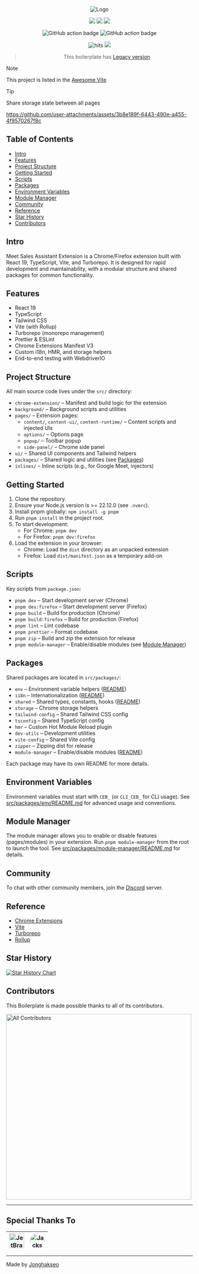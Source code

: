 <div align="center">

<picture>
    <source media="(prefers-color-scheme: dark)" srcset="https://github.com/user-attachments/assets/99cb6303-64e4-4bed-bf3f-35735353e6de" />
    <source media="(prefers-color-scheme: light)" srcset="https://github.com/user-attachments/assets/a5dbf71c-c509-4c4f-80f4-be88a1943b0a" />
    <img alt="Logo" src="https://github.com/user-attachments/assets/99cb6303-64e4-4bed-bf3f-35735353e6de" />
</picture>

![](https://img.shields.io/badge/React-61DAFB?style=flat-square&logo=react&logoColor=black)
![](https://img.shields.io/badge/Typescript-3178C6?style=flat-square&logo=typescript&logoColor=white)
![](https://badges.aleen42.com/src/vitejs.svg)

![GitHub action badge](https://github.com/Jonghakseo/chrome-extension-boilerplate-react-vite/actions/workflows/build-zip.yml/badge.svg)
![GitHub action badge](https://github.com/Jonghakseo/chrome-extension-boilerplate-react-vite/actions/workflows/lint.yml/badge.svg)

<img src="https://hits.seeyoufarm.com/api/count/incr/badge.svg?url=https://github.com/Jonghakseo/chrome-extension-boilerplate-react-viteFactions&count_bg=%23#222222&title_bg=%23#454545&title=😀&edge_flat=true" alt="hits"/>
<a href="https://discord.gg/4ERQ6jgV9a" target="_blank"><img src="https://discord.com/api/guilds/1263404974830915637/widget.png"/></a>

> This boilerplate
> has [Legacy version](https://github.com/Jonghakseo/chrome-extension-boilerplate-react-vite/tree/legacy)

</div>

> [!NOTE]
> This project is listed in the [Awesome Vite](https://github.com/vitejs/awesome-vite)

> [!TIP]
> Share storage state between all pages
>
> https://github.com/user-attachments/assets/3b8e189f-6443-490e-a455-4f9570267f8c

## Table of Contents

- [Intro](#intro)
- [Features](#features)
- [Project Structure](#project-structure)
- [Getting Started](#getting-started)
- [Scripts](#scripts)
- [Packages](#packages)
- [Environment Variables](#environment-variables)
- [Module Manager](#module-manager)
- [Community](#community)
- [Reference](#reference)
- [Star History](#star-history)
- [Contributors](#contributors)

## Intro

Meet Sales Assistant Extension is a Chrome/Firefox extension built with React 19, TypeScript, Vite, and Turborepo. It is designed for rapid development and maintainability, with a modular structure and shared packages for common functionality.

## Features

- React 19
- TypeScript
- Tailwind CSS
- Vite (with Rollup)
- Turborepo (monorepo management)
- Prettier & ESLint
- Chrome Extensions Manifest V3
- Custom i18n, HMR, and storage helpers
- End-to-end testing with WebdriverIO

## Project Structure

All main source code lives under the `src/` directory:

- `chrome-extension/` – Manifest and build logic for the extension
- `background/` – Background scripts and utilities
- `pages/` – Extension pages:
  - `content/`, `content-ui/`, `content-runtime/` – Content scripts and injected UIs
  - `options/` – Options page
  - `popup/` – Toolbar popup
  - `side-panel/` – Chrome side panel
- `ui/` – Shared UI components and Tailwind helpers
- `packages/` – Shared logic and utilities (see [Packages](#packages))
- `inlines/` – Inline scripts (e.g., for Google Meet, injectors)

## Getting Started

1. Clone the repository.
2. Ensure your Node.js version is >= 22.12.0 (see `.nvmrc`).
3. Install pnpm globally: `npm install -g pnpm`
4. Run `pnpm install` in the project root.
5. To start development:
   - For Chrome: `pnpm dev`
   - For Firefox: `pnpm dev:firefox`
6. Load the extension in your browser:
   - Chrome: Load the `dist` directory as an unpacked extension
   - Firefox: Load `dist/manifest.json` as a temporary add-on

## Scripts

Key scripts from `package.json`:

- `pnpm dev` – Start development server (Chrome)
- `pnpm dev:firefox` – Start development server (Firefox)
- `pnpm build` – Build for production (Chrome)
- `pnpm build:firefox` – Build for production (Firefox)
- `pnpm lint` – Lint codebase
- `pnpm prettier` – Format codebase
- `pnpm zip` – Build and zip the extension for release
- `pnpm module-manager` – Enable/disable modules (see [Module Manager](#module-manager))

## Packages

Shared packages are located in `src/packages/`:

- `env` – Environment variable helpers ([README](src/packages/env/README.md))
- `i18n` – Internationalization ([README](src/packages/i18n/README.md))
- `shared` – Shared types, constants, hooks ([README](src/packages/shared/README.md))
- `storage` – Chrome storage helpers
- `tailwind-config` – Shared Tailwind CSS config
- `tsconfig` – Shared TypeScript config
- `hmr` – Custom Hot Module Reload plugin
- `dev-utils` – Development utilities
- `vite-config` – Shared Vite config
- `zipper` – Zipping dist for release
- `module-manager` – Enable/disable modules ([README](src/packages/module-manager/README.md))

Each package may have its own README for more details.

## Environment Variables

Environment variables must start with `CEB_` (or `CLI_CEB_` for CLI usage). See [src/packages/env/README.md](src/packages/env/README.md) for advanced usage and conventions.

## Module Manager

The module manager allows you to enable or disable features (pages/modules) in your extension. Run `pnpm module-manager` from the root to launch the tool. See [src/packages/module-manager/README.md](src/packages/module-manager/README.md) for details.

## Community

To chat with other community members, join the [Discord](https://discord.gg/4ERQ6jgV9a) server.

## Reference

- [Chrome Extensions](https://developer.chrome.com/docs/extensions)
- [Vite](https://vitejs.dev/)
- [Turborepo](https://turbo.build/repo/docs)
- [Rollup](https://rollupjs.org/guide/en/)

## Star History

<a href="https://star-history.com/#Jonghakseo/chrome-extension-boilerplate-react-vite&Date">
 <picture>
   <source media="(prefers-color-scheme: dark)" srcset="https://api.star-history.com/svg?repos=Jonghakseo/chrome-extension-boilerplate-react-vite&type=Date&theme=dark" />
   <source media="(prefers-color-scheme: light)" srcset="https://api.star-history.com/svg?repos=Jonghakseo/chrome-extension-boilerplate-react-vite&type=Date" />
   <img alt="Star History Chart" src="https://api.star-history.com/svg?repos=Jonghakseo/chrome-extension-boilerplate-react-vite&type=Date" />
 </picture>
</a>

## Contributors

This Boilerplate is made possible thanks to all of its contributors.

<a href="https://github.com/Jonghakseo/chrome-extension-boilerplate-react-vite/graphs/contributors">
  <img width="500px" src="https://contrib.rocks/image?repo=Jonghakseo/chrome-extension-boilerplate-react-vite" alt="All Contributors"/>
</a>

---

## Special Thanks To

| <a href="https://jb.gg/OpenSourceSupport"><img width="40" src="https://resources.jetbrains.com/storage/products/company/brand/logos/jb_beam.png" alt="JetBrains Logo (Main) logo."></a> | <a href="https://www.linkedin.com/in/j-acks0n"><img width="40" style="border-radius:50%" src='https://avatars.githubusercontent.com/u/23139754' alt='Jackson Hong'/></a> |
|-----------------------------------------------------------------------------------------------------------------------------------------------------------------------------------------|--------------------------------------------------------------------------------------------------------------------------------------------------------------------------|

---

Made by [Jonghakseo](https://jonghakseo.github.io/)
